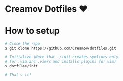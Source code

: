 # Creamov Dotfiles ♥️

# How to setup
```sh
# Clone the repo
$ git clone https://github.com/Creamov/dotfiles.git

# Initialize (Note that ./init creates symlincs only 
# for .vim and .vimrc and installs plugins for vim)
$ dotfiles/init

# That's it!
```
